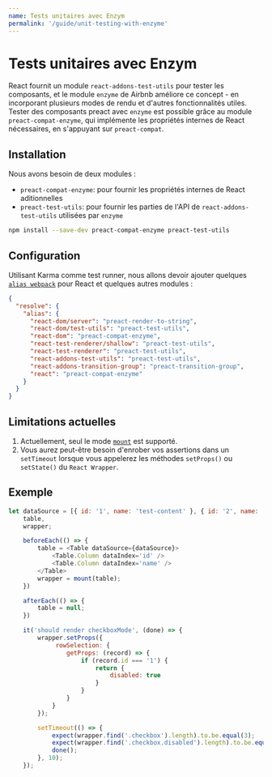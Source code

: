 ```yaml
---
name: Tests unitaires avec Enzym
permalink: '/guide/unit-testing-with-enzyme'
---
```


# Tests unitaires avec Enzym

React fournit un module `react-addons-test-utils` pour tester les composants, et le module `enzyme` de Airbnb améliore ce concept - en incorporant plusieurs modes de rendu et d'autres fonctionnalités utiles. Tester des composants preact avec `enzyme` est possible grâce au module `preact-compat-enzyme`, qui implémente les propriétés internes de React nécessaires, en s'appuyant sur `preact-compat`.

## Installation

Nous avons besoin de deux modules :

- `preact-compat-enzyme`: pour fournir les propriétés internes de React aditionnelles
- `preact-test-utils`: pour fournir les parties de l'API de `react-addons-test-utils` utilisées par `enzyme`

```sh
npm install --save-dev preact-compat-enzyme preact-test-utils
```

## Configuration

Utilisant Karma comme test runner, nous allons devoir ajouter quelques [`alias webpack`](https://github.com/webpack-contrib/karma-webpack#usage) pour React et quelques autres modules :

```json
{
  "resolve": {
    "alias": {
      "react-dom/server": "preact-render-to-string",
      "react-dom/test-utils": "preact-test-utils",
      "react-dom": "preact-compat-enzyme",
      "react-test-renderer/shallow": "preact-test-utils",
      "react-test-renderer": "preact-test-utils",
      "react-addons-test-utils": "preact-test-utils",
      "react-addons-transition-group": "preact-transition-group",
      "react": "preact-compat-enzyme"
    }
  }
}
```

## Limitations actuelles

1. Actuellement, seul le mode [`mount`](http://airbnb.io/enzyme/docs/api/mount.html) est supporté. 
2. Vous aurez peut-être besoin d'enrober vos assertions dans un `setTimeout` lorsque vous appelerez les méthodes `setProps()` ou `setState()` du `React Wrapper`.


## Exemple

```js
let dataSource = [{ id: '1', name: 'test-content' }, { id: '2', name: 'test-content' }],
    table,
    wrapper;

    beforeEach(() => {
        table = <Table dataSource={dataSource}>
            <Table.Column dataIndex='id' />
            <Table.Column dataIndex='name' />
        </Table>
        wrapper = mount(table);
    })

    afterEach(() => {
        table = null;
    })

    it('should render checkboxMode', (done) => {
        wrapper.setProps({
             rowSelection: {
                getProps: (record) => {
                    if (record.id === '1') {
                        return {
                            disabled: true
                        }
                    }
                }
            }
        });

        setTimeout(() => {
            expect(wrapper.find('.checkbox').length).to.be.equal(3);
            expect(wrapper.find('.checkbox.disabled').length).to.be.equal(1);
            done();
        }, 10);
    });
```
